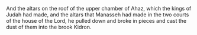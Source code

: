 And the altars on the roof of the upper chamber of Ahaz, which the kings of Judah had made, and the altars that Manasseh had made in the two courts of the house of the Lord, he pulled down and broke in pieces and cast the dust of them into the brook Kidron.
